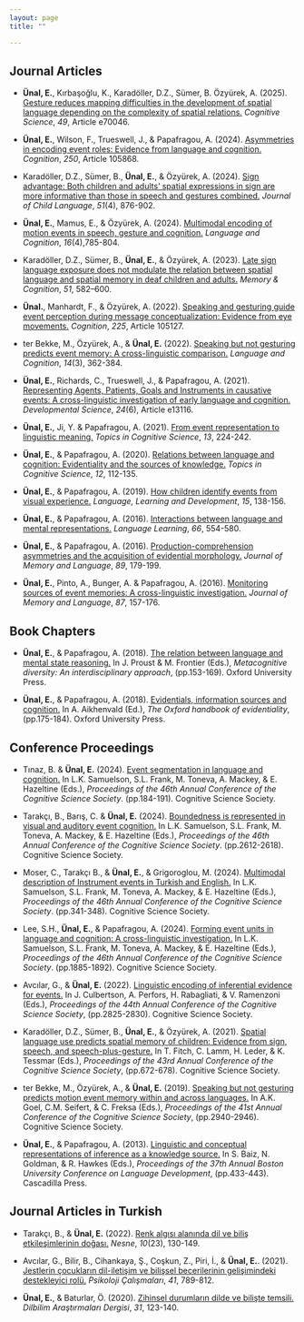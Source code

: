 ```yaml
---
layout: page
title: "" 

---
```


## Journal Articles

* **Ünal, E.**, Kırbaşoğlu, K., Karadöller, D.Z., Sümer, B. Özyürek, A. (2025). [Gesture reduces mapping difficulties in the development of spatial language depending on the complexity of spatial relations.](/papers/UKKSA_CS2025.pdf) *Cognitive Science*, *49*, Article e70046.  

* **Ünal, E.**, Wilson, F., Trueswell, J., & Papafragou, A. (2024). [Asymmetries in encoding event roles: Evidence from language and cognition.](/papers/UWTP_COG2024.pdf) *Cognition*, *250*, Article 105868.
  
* Karadöller, D.Z., Sümer, B., **Ünal, E.**, & Özyürek, A. (2024). [Sign advantage: Both children and adults’ spatial expressions in sign are more informative than those in speech and gestures combined.](/papers/KSUO_JCL2024.pdf) *Journal of Child Language*, *51*(4), 876-902.
  
* **Ünal, E.**, Mamus, E., & Özyürek, A. (2024). [Multimodal encoding of motion events in speech, gesture and cognition.](/papers/UMO_2024LC.pdf) *Language and Cognition*, *16*(4),785-804.
  
* Karadöller, D.Z., Sümer, B., **Ünal, E.**, & Özyürek, A. (2023). [Late sign language exposure does not modulate the relation between spatial language and spatial memory in deaf children and adults.](/papers/KSUO_2022_MC.pdf) *Memory & Cognition*, *51*, 582–600.

* **Ünal.**, Manhardt, F., & Özyürek, A. (2022). [Speaking and gesturing guide event perception during  message conceptualization: Evidence from eye movements.](/papers/UMO_2022_COGN.pdf) *Cognition*, *225*, Article 105127.

* ter Bekke, M., Özyürek, A., & **Ünal, E.** (2022). [Speaking but not gesturing predicts event memory: A cross-linguistic comparison.](/papers/tBOU_2022_LC.pdf) *Language and Cognition*, *14*(3), 362-384.  

* **Ünal, E.**, Richards, C., Trueswell, J., & Papafragou, A. (2021). [Representing Agents, Patients, Goals and Instruments in causative events: A cross-linguistic investigation of early language and cognition.](/papers/URTP_DevSci_2021.pdf) *Developmental Science*, *24*(6), Article e13116.  

* **Ünal, E.**, Ji, Y. & Papafragou, A. (2021). [From event representation to linguistic meaning.](/papers/UJP-Topics-2021.pdf) *Topics in Cognitive Science*, *13*, 224-242.  

* **Ünal, E.**, & Papafragou, A. (2020). [Relations between language and cognition: Evidentiality and the sources of knowledge.](/papers/UP-2020-Topics.pdf) *Topics in Cognitive Science*, *12*, 112-135.  

* **Ünal, E.**, & Papafragou, A. (2019). [How children identify events from visual experience.](/papers/UP_2019_LLD.pdf) *Language, Learning and Development*, *15*, 138-156.  

* **Ünal, E.**, & Papafragou, A. (2016). [Interactions between language and mental representations.](/papers/UP-2016-LL.pdf) *Language Learning*, *66*, 554-580.  

* **Ünal, E.**, & Papafragou, A. (2016). [Production-comprehension asymmetries and the acquisition of evidential morphology.](/papers/UP_2016JML.pdf) *Journal of Memory and Language*, *89*, 179-199.  

* **Ünal, E.**, Pinto, A., Bunger, A. & Papafragou, A. (2016). [Monitoring sources of event memories: A cross-linguistic investigation.](/papers/UPBP2016JML.pdf) *Journal of Memory and Language*, *87*, 157-176. 

## Book Chapters

* **Ünal, E.**, & Papafragou, A. (2018). [The relation between language and mental state reasoning.](/papers/UP2018-metacogdiv.pdf) In J. Proust & M. Frontier (Eds.), *Metacognitive diversity: An interdisciplinary approach*, (pp.153-169). Oxford University Press.  

* **Ünal, E.**, & Papafragou, A. (2018). [Evidentials, information sources and cognition.](/papers/UP_OHE_2018.pdf) In A. Aikhenvald (Ed.), *The Oxford handbook of evidentiality*, (pp.175-184). Oxford University Press.

## Conference Proceedings
* Tınaz, B. & **Ünal, E.** (2024). [Event segmentation in language and cognition.](/papers/TU_cogsci2024.pdf) In L.K. Samuelson, S.L. Frank, M. Toneva, A. Mackey, & E. Hazeltine (Eds.),  *Proceedings of the 46th Annual Conference of the Cognitive Science Society*. (pp.184-191). Cognitive Science Society.

* Tarakçı, B., Barış, C. & **Ünal, E.** (2024). [Boundedness is represented in visual and auditory event cognition.](/papers/TBU_cogsci2024.pdf) In L.K. Samuelson, S.L. Frank, M. Toneva, A. Mackey, & E. Hazeltine (Eds.), *Proceedings of the 46th Annual Conference of the Cognitive Science Society*. (pp.2612-2618). Cognitive Science Society.

* Moser, C., Tarakçı B., & **Ünal, E.**, & Grigoroglou, M. (2024). [Multimodal description of Instrument events in Turkish and English.](/papers/MTUG_cogsci2024.pdf) In L.K. Samuelson, S.L. Frank, M. Toneva, A. Mackey, & E. Hazeltine (Eds.), *Proceedings of the 46th Annual Conference of the Cognitive Science Society*. (pp.341-348). Cognitive Science Society.

* Lee, S.H., **Ünal, E.**, & Papafragou, A. (2024). [Forming event units in language and cognition: A cross-linguistic investigation.](/papers/LUP_cogsci2024.pdf) In L.K. Samuelson, S.L. Frank, M. Toneva, A. Mackey, & E. Hazeltine (Eds.), *Proceedings of the 46th Annual Conference of the Cognitive Science Society*. (pp.1885-1892). Cognitive Science Society.

* Avcılar, G., & **Ünal, E.** (2022). [Linguistic encoding of inferential evidence for events.](/papers/AU_CogSci_2022.pdf) In J. Culbertson, A. Perfors, H. Rabagliati, & V. Ramenzoni (Eds.), *Proceedings of the 44th Annual Conference of the Cognitive Science Society*, (pp.2825-2830). Cognitive Science Society.

* Karadöller, D.Z., Sümer, B., **Ünal, E.**, & Özyürek, A. (2021). [Spatial language use predicts spatial memory of children: Evidence from sign, speech, and speech-plus-gesture.](/papers/KSUO_CogSci2021.pdf) In T. Fitch, C. Lamm, H. Leder, & K. Tessmar (Eds.), *Proceedings of the 43rd Annual Conference of the Cognitive Science Society*, (pp.672-678). Cognitive Science Society.  

* ter Bekke, M., Özyürek, A., & **Ünal, E.** (2019). [Speaking but not gesturing predicts motion event memory within and across languages.](/papers/terbekkeCS2019.pdf) In A.K. Goel, C.M. Seifert, & C. Freksa (Eds.), *Proceedings of the 41st Annual Conference of the Cognitive Science Society*, (pp.2940-2946). Cognitive Science Society.  

* **Ünal, E.**, & Papafragou, A. (2013). [Linguistic and conceptual representations of inference as a knowledge source.](/papers/UPBUCLD203.pdf) In S. Baiz, N. Goldman, & R. Hawkes (Eds.), *Proceedings of the 37th Annual Boston University Conference on Language Development*, (pp.433-443). Cascadilla Press.  

## Journal Articles in Turkish

* Tarakçı, B., & **Ünal, E.** (2022). [Renk algısı alanında dil ve biliş etkileşimlerinin doğası.](/papers/TU_Nesne_2022.pdf) *Nesne*, *10*(23), 130-149.  

* Avcılar, G., Bilir, B., Cihankaya, Ş., Coşkun, Z., Piri, İ., & **Ünal, E.**. (2021). [Jestlerin çocukların dil-iletişim ve bilişsel becerilerinin gelişimindeki destekleyici rolü.](/papers/ABCCPU_PC_2021.pdf) *Psikoloji Çalışmaları*, *41*, 789-812.  

* **Ünal, E.**, & Baturlar, Ö. (2020). [Zihinsel durumların dilde ve bilişte temsili.](/papers/UB-2020-DAD.pdf) *Dilbilim Araştırmaları Dergisi*, *31*, 123-140.  

